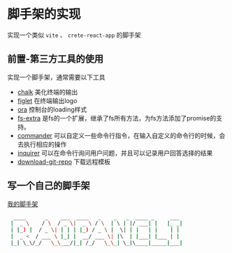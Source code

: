 # 脚手架的实现

实现一个类似 `vite` 、 `crete-react-app` 的脚手架

## 前置-第三方工具的使用

实现一个脚手架，通常需要以下工具

- [chalk](./chalk.md) 美化终端的输出
- [figlet](./figlet.md) 在终端输出logo
- [ora](./ora.md) 控制台的loading样式
- [fs-extra](./fs-extra.md) 是fs的一个扩展，继承了fs所有方法，为fs方法添加了promise的支持。
- [commander](./commander.md) 可以自定义一些命令行指令，在输入自定义的命令行的时候，会去执行相应的操作
- [inquirer](./inquirer.md) 可以在命令行询问用户问题，并且可以记录用户回答选择的结果
- [download-git-repo](./download-git-repo.md) 下载远程模板

## 写一个自己的脚手架

[我的脚手架](https://github.com/raopan2021/RAOPANCLI)

``` bash
  ____      _    ___  ____   _    _   _  ____ _     ___
 |  _ \    / \  / _ \|  _ \ / \  | \ | |/ ___| |   |_ _|
 | |_) |  / _ \| | | | |_) / _ \ |  \| | |   | |    | |
 |  _ <  / ___ \ |_| |  __/ ___ \| |\  | |___| |___ | |
 |_| \_\/_/   \_\___/|_| /_/   \_\_| \_|\____|_____|___|
```

